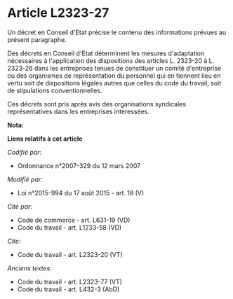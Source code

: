 # Article L2323-27

Un décret en Conseil d'Etat précise le contenu des informations prévues au présent paragraphe. 

Des décrets en Conseil d'Etat déterminent les mesures d'adaptation nécessaires à l'application des dispositions des articles
L. 2323-20 à L. 2323-26 dans les entreprises tenues de constituer un comité d'entreprise ou des organismes de représentation
du personnel qui en tiennent lieu en vertu soit de dispositions légales autres que celles du code du travail, soit de
stipulations conventionnelles. 

Ces décrets sont pris après avis des organisations syndicales représentatives dans les entreprises intéressées.

**Nota:**



**Liens relatifs à cet article**

_Codifié par_:

  - Ordonnance n°2007-329 du 12 mars 2007

_Modifié par_:

  - Loi n°2015-994 du 17 août 2015 - art. 18 (V)

_Cité par_:

  - Code de commerce - art. L631-19 (VD)
  - Code du travail - art. L1233-58 (VD)

_Cite_:

  - Code du travail - art. L2323-20 (VT)

_Anciens textes_:

  - Code du travail - art. L2323-77 (VT)
  - Code du travail - art. L432-3 (AbD)
